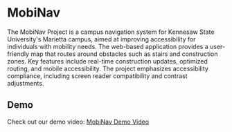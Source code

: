 # MobiNav
The MobiNav Project is a campus navigation system for Kennesaw State University's Marietta campus, aimed at improving accessibility for individuals with mobility needs. The web-based application provides a user-friendly map that routes around obstacles such as stairs and construction zones. Key features include real-time construction updates, optimized routing, and mobile accessibility. The project emphasizes accessibility compliance, including screen reader compatibility and contrast adjustments.

## Demo
Check out our demo video: [MobiNav Demo Video](https://youtu.be/N8zvhVa96Zk)
